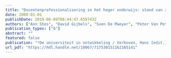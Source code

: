 ```yaml
---
title: "Docentenprofessionalisering in het hoger onderwijs: stand van zaken en toekomstperspectieven"
date: 2008-01-01
publishDate: 2019-06-09T06:44:47.659743Z
authors: ["Ann Stes", "David Gijbels", "Sven De Maeyer", "Peter Van Petegem"]
publication_types: ["6"]
abstract: ""
featured: false
publication: "*De universiteit in ontwikkeling / Verboven, Hans [edit.]*"
url_pdf: "https://hdl.handle.net/10067/717530151162165141"
---
```


